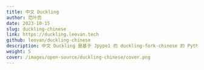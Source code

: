 ```yaml
---
title: 中文 Duckling
author: 范叶亮
date: 2023-10-15
slug: duckling-chinese
link: https://duckling.leovan.tech
github: leovan/duckling-chinese
description: 中文 Duckling 是基于 Jpype1 的 duckling-fork-chinese 的 Python 封装版本，提供例如时间、日期、数字等中文解析服务。
weight: 5
cover: /images/open-source/duckling-chinese/cover.png
---
```

